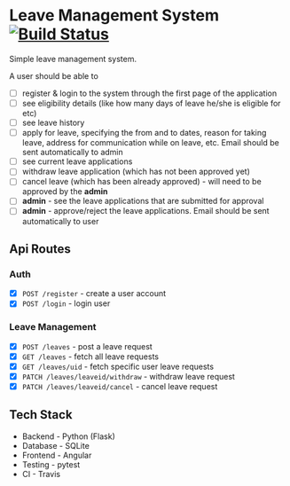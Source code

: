 # Leave Management System [![Build Status](https://travis-ci.com/wangonya/elms.svg?branch=master)](https://travis-ci.com/wangonya/elms)

Simple leave management system.

A user should be able to 
* [ ] register & login to the system through the first page of the application
* [ ] see eligibility details (like how many days of leave he/she is eligible for etc)
* [ ] see leave history
* [ ] apply for leave, specifying the from and to dates, reason for taking leave, address for communication while on leave, etc. 
Email should be sent automatically to admin
* [ ] see current leave applications 
* [ ] withdraw leave application (which has not been approved yet)
* [ ] cancel leave (which has been already approved) - will need to be approved by the **admin**
* [ ] **admin** - see the leave applications that are submitted for approval
* [ ] **admin** - approve/reject the leave applications. Email should be sent automatically to user

## Api Routes
### Auth
* [x] `POST /register` - create a user account
* [x] `POST /login` - login user

### Leave Management
* [x] `POST /leaves` - post a leave request
* [x] `GET /leaves` - fetch all leave requests
* [x] `GET /leaves/uid` - fetch specific user leave requests
* [x] `PATCH /leaves/leaveid/withdraw` - withdraw leave request
* [x] `PATCH /leaves/leaveid/cancel` - cancel leave request

## Tech Stack

* Backend - Python (Flask)
* Database - SQLite
* Frontend - Angular
* Testing - pytest
* CI - Travis


